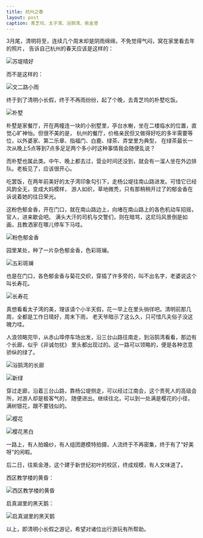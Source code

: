 ```yaml
---
title: 杭州之春
layout: post
caption: 青芝坞、太子湾、浴鹄湾、紫金港
---
```


3月尾，清明将至，连续几个周末却是阴雨绵绵，不免觉得气闷，窝在家里看去年的照片，
告诉自己杭州的春天应该是这样的：

![苏堤晴好](http://pic.yupoo.com/yicai-cyj_v/CMVvgNCn/pWNX2.jpg)

而不是这样的：

![文二路小雨](http://pic.yupoo.com/yicai-cyj_v/CMVvgHRe/FxmNa.jpg)

终于到了清明小长假，终于不再雨纷纷，起了个晚，去青芝坞的朴墅吃饭。

![朴墅](http://pic.yupoo.com/yicai-cyj_v/CMVwJ5IH/SDq8J.jpg)

朴墅是家餐厅，开在两幢连一块的小别墅里，亭台水榭，坐在二楼临水的位置，直觉心旷神怡。但很不美的是，
杭州的餐厅，价格亲民但又做得好吃的多半需要等位，以外婆家、第二乐章、指福门、白鹿、绿茶、弄堂里为典型，
在绿茶最长一次从晚上5点等到7点多足足两个多小时这种事情我会随便乱说？

而朴墅也属此类。中午、晚上都去过，营业时间还没到，就会有一溜人坐在外边排队。老板见了，应该很开心。

吃罢饭，在两年前美好的太子湾印象勾引下，走杨公堤往南山路进发。可惜它已经风韵全无，变成大妈模样，
游人如织，草地微秃，只有那稍稍开过了的郁金香在诉说着她的往日荣光。

这粉色郁金香，开在门口，就在南山路边上，向堵在南山路上的各色机动车招摇，官人，进来歇会吧。
满头大汗的司机与交警们，则在暗骂，这尼玛风景倒是如画，且教洒家在哪儿停车下马哇。

![粉色郁金香](http://pic.yupoo.com/yicai-cyj_v/CMVANKoN/kwewk.jpg)

园里某处，种了一片杂色郁金香，色彩斑斓。

![五彩斑斓](http://pic.yupoo.com/yicai-cyj_v/CMVANSyx/S5C2g.jpg)

也是在门口，各色郁金香与菊花交织，穿插了许多旁的，叫不出名字，老婆说这个叫长寿花。

![长寿花](http://pic.yupoo.com/yicai-cyj_v/CMVAOmxW/Y1mUr.jpg)

真想看看太子湾的美，理该请个小半天假，花一早上在里头徜徉吧。清明前那几周，全都是工作日晴好，周末下雨，
老天爷暗示了这么久，只可惜凡夫俗子没这魄力哇。

人浪领略完毕，从赤山埠停车场出发，沿三台山路往南走，到浴鹄湾看看，那边有个长廊，似乎《非诚勿扰》
里头都出现过的。这一路可以领略的，便是各种恣意骄纵的绿了。

![浴鹄湾的长廊](http://pic.yupoo.com/yicai-cyj_v/CMVHGyqr/X6iOr.jpg)

![新绿](http://pic.yupoo.com/yicai-cyj_v/CMVI827C/CJW6g.jpg)

穿过走廊，沿着三台山路，靠杨公堤侧走，可以经过江南会，这个贵死人的高级会所，对游人却是极客气的，
随便进出。继续往北，可以到一处满是樱花的小径，满树银花，跟不要钱似的。

![樱花](http://pic.yupoo.com/yicai-cyj_v/CMVI8dly/c09o5.jpg)

![樱花黑白](http://pic.yupoo.com/yicai-cyj_v/CMVI8Mv5/Pmxd4.jpg)

一路上，有人拍婚纱，有人组团邀模特拍摄，人流终于不再密集，终于有了“好美呀”的闲暇。

后二日，往紫金港，这个建于新世纪初叶的校区，终成规模，有人文味道了。

西区教学楼的黄昏：

![西区教学楼的黄昏](http://pic.yupoo.com/yicai-cyj_v/CMVAOgnA/oolNf.jpg)

启真湖里的黑天鹅：

![启真湖里的黑天鹅](http://pic.yupoo.com/yicai-cyj_v/CMVAOnVt/mC3Dj.jpg)

以上，即清明小长假之游记，希望对诸位出行游玩有所帮助。
